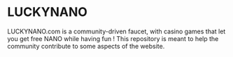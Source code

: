 # LUCKYNANO
LUCKYNANO.com is a community-driven faucet, with casino games that let you get free NANO while having fun ! This repository is meant to help the community contribute to some aspects of the website.
